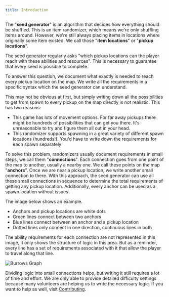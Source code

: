```yaml
---
title: Introduction
---
```


The "**seed generator**" is an algorithm that decides how everything should be shuffled. This is an item
randomizer, which means we're only shuffling items around. However, we're still always placing items in
locations where originally some item existed. We call those "**item locations**" or "**pickup locations**".

The seed generator regularly asks "which pickup locations can the player reach with these abilities and
resources". This is necessary to guarantee that every seed is possible to complete.

To answer this question, we document what exactly is needed to reach every pickup location on the map.
We write all the requirements in a specific syntax which the seed generator can understand.

This may not be obvious at first, but simply writing down all the possibilities to get from spawn to
every pickup on the map directly is not realistic. This has two reasons:

- This game has lots of movement options. For far away pickups there might be hundreds of possibilities
that can get you there. It's unreasonable to try and figure them all out in your head.
- This randomizer supports spawning in a great variety of different spawn locations (hundreds!). You'd
have to write down the requirements for each spawn separately

To solve this problem, randomizers usually document requirements in small steps, we call them
"**connections**". Each connection goes from one point of the map to another, usually a nearby one. We
call these points on the map "**anchors**". Once we are near a pickup location, we write another small
connection to there. With this approach, the seed generator can use all these small connections in
sequence to determine the total requirements of getting any pickup location. Additionally, every anchor
can be used as a spawn location without issues.

The image below shows an example.

- Anchors and pickup locations are white dots
- Green lines connect between two anchors
- Blue lines connect between an anchor and a pickup location
- Dotted lines only connect in one direction, continuous lines in both

The ability requirements for each connection are not represented in this image, it only shows the structure
of logic in this area. But as a reminder, every line has a set of requirements associated with it that allow
the player to travel along that line.

![Burrows Graph](/media/burrows_graph.png)

Dividing logic into small connections helps, but writing it still requires a lot of time and effort. We are
only able to provide detailed difficulty settings because many volunteers are helping us to write the
necessary logic. If you want to help as well, visit [Contributing](/contributing).
